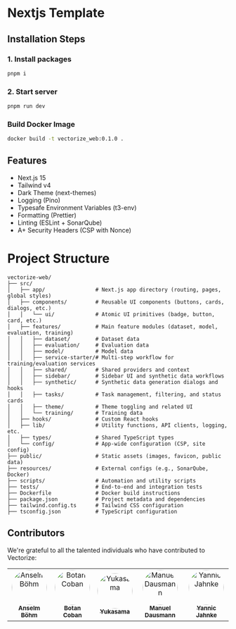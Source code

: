 # Nextjs Template

## Installation Steps

### 1. Install packages

```bash
pnpm i
```

### 2. Start server

```bash
pnpm run dev
```

### Build Docker Image

```bash
docker build -t vectorize_web:0.1.0 .
```

## Features

- Next.js 15
- Tailwind v4
- Dark Theme (next-themes)
- Logging (Pino)
- Typesafe Environment Variables (t3-env)
- Formatting (Prettier)
- Linting (ESLint + SonarQube)
- A+ Security Headers (CSP with Nonce)

# Project Structure

```
vectorize-web/
├── src/
│   ├── app/                # Next.js app directory (routing, pages, global styles)
│   ├── components/         # Reusable UI components (buttons, cards, dialogs, etc.)
│   │   └── ui/             # Atomic UI primitives (badge, button, card, etc.)
│   ├── features/           # Main feature modules (dataset, model, evaluation, training)
│   │   ├── dataset/        # Dataset data
│   │   ├── evaluation/     # Evaluation data
│   │   ├── model/          # Model data
│   │   ├── service-starter/# Multi-step workflow for training/evaluation services
│   │   ├── shared/         # Shared providers and context
│   │   ├── sidebar/        # Sidebar UI and synthetic data workflows
│   │   ├── synthetic/      # Synthetic data generation dialogs and hooks
│   │   ├── tasks/          # Task management, filtering, and status cards
│   │   ├── theme/          # Theme toggling and related UI
│   │   └── training/       # Training data
│   ├── hooks/              # Custom React hooks
│   ├── lib/                # Utility functions, API clients, logging, etc.
│   ├── types/              # Shared TypeScript types
│   └── config/             # App-wide configuration (CSP, site config)
├── public/                 # Static assets (images, favicon, public data)
├── resources/              # External configs (e.g., SonarQube, Docker)
├── scripts/                # Automation and utility scripts
├── tests/                  # End-to-end and integration tests
├── Dockerfile              # Docker build instructions
├── package.json            # Project metadata and dependencies
├── tailwind.config.ts      # Tailwind CSS configuration
├── tsconfig.json           # TypeScript configuration
```

## Contributors

We're grateful to all the talented individuals who have contributed to Vectorize:

<table>
<tr>
  <td align="center">
    <a href="https://github.com/Dosto1ewski">
      <img src="https://avatars.githubusercontent.com/Dosto1ewski" width="80" style="border-radius: 50%;" alt="Anselm Böhm"/>
      <br />
      <sub><b>Anselm Böhm</b></sub>
    </a>
  </td>
  <td align="center">
    <a href="https://github.com/BtnCbn">
      <img src="https://avatars.githubusercontent.com/BtnCbn" width="80" style="border-radius: 50%;" alt="Botan Coban"/>
      <br />
      <sub><b>Botan Coban</b></sub>
    </a>
  </td>
  <td align="center">
    <a href="https://github.com/yukasama">
      <img src="https://avatars.githubusercontent.com/yukasama" width="80" style="border-radius: 50%;" alt="Yukasama"/>
      <br />
      <sub><b>Yukasama</b></sub>
    </a>
  </td>
  <td align="center">
    <a href="https://github.com/domoar">
      <img src="https://avatars.githubusercontent.com/domoar" width="80" style="border-radius: 50%;" alt="Manuel Dausmann"/>
      <br />
      <sub><b>Manuel Dausmann</b></sub>
    </a>
  </td>
  <td align="center">
    <a href="https://github.com/Yannjc">
      <img src="https://avatars.githubusercontent.com/Yannjc" width="80" style="border-radius: 50%;" alt="Yannic Jahnke"/>
      <br />
      <sub><b>Yannic Jahnke</b></sub>
    </a>
  </td>
</tr>
</table>
